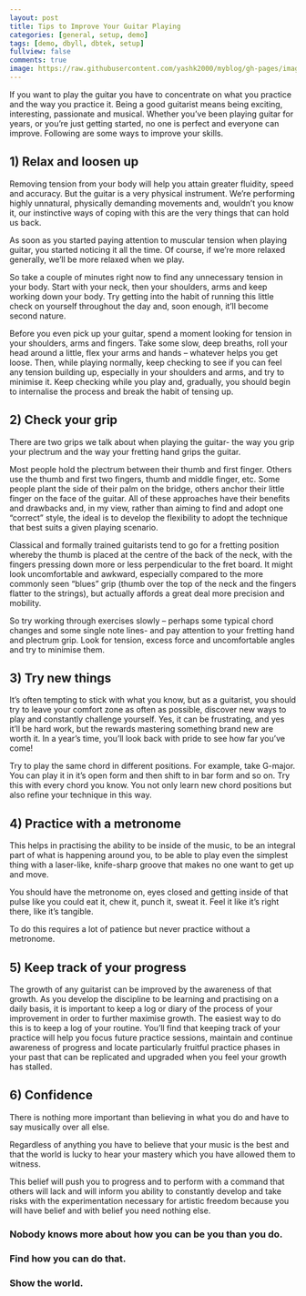```yaml
---
layout: post
title: Tips to Improve Your Guitar Playing
categories: [general, setup, demo]
tags: [demo, dbyll, dbtek, setup]
fullview: false
comments: true
image: https://raw.githubusercontent.com/yashk2000/myblog/gh-pages/images/High-Resolution-Guitar-Wallpapers-Screen.jpg
---
```


If you want to play the guitar you have to concentrate on what you practice and the way you practice it. Being a good guitarist means being exciting, interesting, passionate and musical. Whether you’ve been playing guitar for years, or you’re just getting started, no one is perfect and everyone can improve. Following are some ways to improve your skills.

## 1)  Relax and loosen up

Removing tension from your body will help you attain greater fluidity, speed and accuracy. But the guitar is a very physical instrument. We’re performing highly unnatural, physically demanding movements and, wouldn’t you know it, our instinctive ways of coping with this are the very things that can hold us back.

As soon as you started paying attention to muscular tension when playing guitar, you started noticing it all the time. Of course, if we’re more relaxed generally, we’ll be more relaxed when we play.

So take a couple of minutes right now to find any unnecessary tension in your body. Start with your neck, then your shoulders, arms and keep working down your body. Try getting into the habit of running this little check on yourself throughout the day and, soon enough, it’ll become second nature.

Before you even pick up your guitar, spend a moment looking for tension in your shoulders, arms and fingers. Take some slow, deep breaths, roll your head around a little, flex your arms and hands – whatever helps you get loose. Then, while playing normally, keep checking to see if you can feel any tension building up, especially in your shoulders and arms, and try to minimise it. Keep checking while you play and, gradually, you should begin to internalise the process and break the habit of tensing up.

## 2)  Check your grip

There are two grips we talk about when playing the guitar- the way you grip your plectrum and the way your fretting hand grips the guitar.

Most people hold the plectrum between their thumb and first finger. Others use the thumb and first two fingers, thumb and middle finger, etc. Some people plant the side of their palm on the bridge, others anchor their little finger on the face of the guitar. All of these approaches have their benefits and drawbacks and, in my view, rather than aiming to find and adopt one “correct” style, the ideal is to develop the flexibility to adopt the technique that best suits a given playing scenario.

Classical and formally trained guitarists tend to go for a fretting position whereby the thumb is placed at the centre of the back of the neck, with the fingers pressing down more or less perpendicular to the fret board. It might look uncomfortable and awkward, especially compared to the more commonly seen “blues” grip (thumb over the top of the neck and the fingers flatter to the strings), but actually affords a great deal more precision and mobility.

So try working through exercises slowly – perhaps some typical chord changes and some single note lines- and pay attention to your fretting hand and plectrum grip. Look for tension, excess force and uncomfortable angles and try to minimise them.

## 3)  Try new things

It’s often tempting to stick with what you know, but as a guitarist, you should try to leave your comfort zone as often as possible, discover new ways to play and constantly challenge yourself. Yes, it can be frustrating, and yes it’ll be hard work, but the rewards mastering something brand new are worth it. In a year’s time, you’ll look back with pride to see how far you’ve come!

Try to play the same chord in different positions. For example, take G-major. You can play it in it’s open form and then shift to in bar form and so on. Try this with every chord you know. You not only learn new chord positions but also refine your technique in this way.

## 4)  Practice with a metronome

This helps in practising the ability to be inside of the music, to be an integral part of what is happening around you, to be able to play even the simplest thing with a laser-like, knife-sharp groove that makes no one want to get up and move.

You should have the metronome on, eyes closed and getting inside of that pulse like you could eat it, chew it, punch it, sweat it. Feel it like it’s right there, like it’s tangible.

To do this requires a lot of patience but never practice without a metronome.

## 5)  Keep track of your progress

The growth of any guitarist can be improved by the awareness of that growth. As you develop the discipline to be learning and practising on a daily basis, it is important to keep a log or diary of the process of your improvement in order to further maximise growth. The easiest way to do this is to keep a log of your routine. You’ll find that keeping track of your practice will help you focus future practice sessions, maintain and continue awareness of progress and locate particularly fruitful practice phases in your past that can be replicated and upgraded when you feel your growth has stalled.

## 6) Confidence

There is nothing more important than believing in what you do and have to say musically over all else.

Regardless of anything you have to believe that your music is the best and that the world is lucky to hear your  mastery which you have allowed them to witness.

This belief will push you to progress and to perform with a command that others will lack and will inform you ability to constantly develop and take risks with the experimentation necessary for artistic freedom because you will have belief and with belief you need nothing else.

### Nobody knows more about how you can be you than you do.

### Find how you can do that.

### Show the world.

